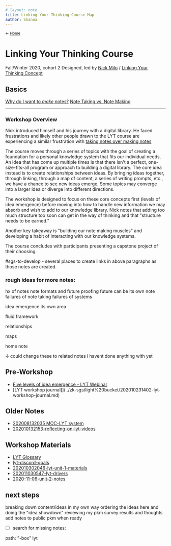 ```yaml
---
# layout: note
title: Linking Your Thinking Course Map
author: Shanna
---
```


<small>← [Home](../home-note)</small>

# Linking Your Thinking Course
Fall/Winter 2020, cohort 2
Designed, led by [Nick Milo](../../zk-public/-nick-milo) / 
[Linking Your Thinking Concept](linking-your-thinking)

## Basics
[Why do I want to *make* notes?](shanna-as-note-maker)
[Note Taking vs. Note Making](note-taking-vs-note-making)





---

### Workshop Overview

Nick introduced himself and his journey with a digital library. He faced frustrations and likely other people drawn to the LYT course are experiencing a similar frustration with [taking notes over making notes](note-taking-vs-note-making.md)

The course moves through a series of topics with the goal of creating a foundation for a personal knowledge system that fits our individual needs. An idea that has come up multiple times is that there isn't a perfect, one-size-fits-all program or approach to building a digital library. The core idea instead is to create relationships between ideas. By bringing ideas together, through linking, through a map of content, a series of writing prompts, etc., we have a chance to see new ideas emerge. Some topics may converge into a larger idea or diverge into different directions.

The workshop is designed to focus on these core concepts first (levels of idea emergence) before moving into how to handle new information we may absorb and wish to add to our knowledge library. Nick notes that adding too much structure too soon can get in the way of thinking and that "structure needs to be earned."

Another key takeaway is "building our note making muscles" and developing a habit of interacting with our knowledge systems.

The course concludes with participants presenting a capstone project of their choosing.

#sgs-to-develop - several places to create links in above paragraphs as those notes are created.






### rough ideas for more notes:

hx of notes
note formats and future proofing
future can be its own note
failures of note taking
failures of systems

idea emergence its own area

fluid framework

relationships

maps

home note















↓ could change these to related notes i havent done anything with yet

## Pre-Workshop
- [Five levels of idea emergence - LYT Webinar](../zz%20lyt%20bucket/2020-10-17%20LYT%20Webinar)
- [LYT workshop journal]](../zk-sgs/light%20bucket/202010231402-lyt-workshop-journal.md)




## Older Notes
- [202008132035 MOC-LYT system](../zz%20lyt%20bucket/202008132035%20MOC-LYT%20system)
- [202010132153-reflecting-on-lyt-videos](../zz%20lyt%20bucket/202010132153-reflecting-on-lyt-videos)




## Workshop Materials
- [LYT Glossary](https://publish.obsidian.md/lyt-kit/LYT+Glossary)
- [lyt-discord-goals](../zz%20lyt%20bucket/lyt-discord-goals)
- [202010302046-lyt-unit-1-materials](../zz%20lyt%20bucket/202010302046-lyt-unit-1-materials)
- [202011030547-lyt-drivers](../zz%20lyt%20bucket/202011030547-lyt-drivers)
- [2020-11-06-unit-2-notes](../zz%20lyt%20bucket/2020-11-06-unit-2-notes)


## next steps
breaking down content/ideas in my own way
ordering the ideas here and doing the "idea showdown" 
reviewing my pkm survey results and thoughts
add notes to public pkm when ready


- [ ] search for missing notes:  

path: "-box" lyt


